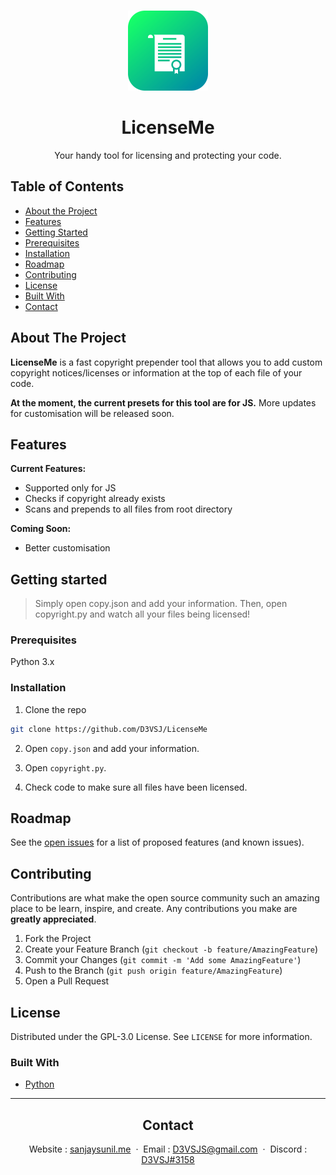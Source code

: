 <!-- PROJECT LOGO -->
<br />
<p align="center">
  <a href="https://github.com/D3VSJ/LicenseMe">
    <img src="images/logo.png" alt="Logo" width="128" height="128">
  </a>

  <h1 align="center">LicenseMe</h1>

  <p align="center">
    Your handy tool for licensing and protecting your code.
  </p>
</p>

<!-- TABLE OF CONTENTS -->
## Table of Contents

* [About the Project](#about-the-project)
* [Features](#features)
* [Getting Started](#getting-started)
* [Prerequisites](#prerequisites)
* [Installation](#installation)
* [Roadmap](#roadmap)
* [Contributing](#contributing)
* [License](#license)
* [Built With](#built-with)
* [Contact](#contact)

<!-- ABOUT THE PROJECT -->
## About The Project

**LicenseMe** is a fast copyright prepender tool that allows you to add custom copyright notices/licenses or information at the top of each file of your code. 

**At the moment, the current presets for this tool are for JS.** More updates for customisation will be released soon.

## Features

**Current Features:**

* Supported only for JS
* Checks if copyright already exists
* Scans and prepends to all files from root directory

**Coming Soon:**

* Better customisation

## Getting started

> Simply open copy.json and add your information. Then, open copyright.py and watch all your files being licensed!

### Prerequisites

Python 3.x

### Installation

1. Clone the repo
```sh
git clone https://github.com/D3VSJ/LicenseMe
```
2. Open `copy.json` and add your information.

3. Open `copyright.py`.

4. Check code to make sure all files have been licensed.

<!-- USAGE EXAMPLES 
## Usage

Usage info here 

_For more examples, please refer to the [Documentation](https://example.com)_

--> 

<!-- ROADMAP -->
## Roadmap

See the [open issues](https://github.com/D3VSJ/LicenseMe/issues) for a list of proposed features (and known issues).

<!-- CONTRIBUTING -->
## Contributing

Contributions are what make the open source community such an amazing place to be learn, inspire, and create. Any contributions you make are **greatly appreciated**.

1. Fork the Project
2. Create your Feature Branch (`git checkout -b feature/AmazingFeature`)
3. Commit your Changes (`git commit -m 'Add some AmazingFeature'`)
4. Push to the Branch (`git push origin feature/AmazingFeature`)
5. Open a Pull Request

<!-- LICENSE -->
## License

Distributed under the GPL-3.0 License. See `LICENSE` for more information.

### Built With

* [Python](https://python.org)
---

<div align="center">

## Contact 

Website : [sanjaysunil.me](https://sanjaysunil.me) &nbsp;&middot;&nbsp;
Email : [D3VSJS@gmail.com](mailto:D3VSJS@gmail.com) &nbsp;&middot;&nbsp;
Discord : [D3VSJ#3158](https://discordapp.com/users/732336924559278181)

</div>





